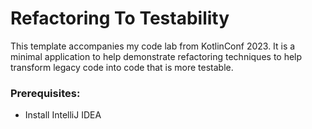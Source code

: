 # Refactoring To Testability

This template accompanies my code lab from KotlinConf 2023. It is a minimal application to help demonstrate refactoring techniques to help transform legacy code into code that is more testable.

### Prerequisites:
- Install IntelliJ IDEA

